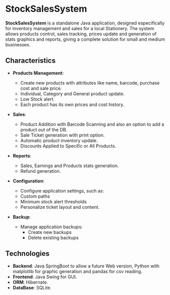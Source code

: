 # StockSalesSystem

**StockSalesSystem** is a standalone Java application, designed especifically for inventory management and sales for a local Stationery. The system allows products control, sales tracking, prices update and generation of stats graphics and reports, giving a complete solution for small and medium businesses.

## Characteristics

- **Products Management**: 
  - Create new products with attributes like name, barcode, purchase cost and sale price.
  - Individual, Category and General product update.
  - Low Stock alert.
  - Each product has its own prices and cost history.

- **Sales**:
  - Product Addition with Barcode Scanning and also an option to add a product out of the DB.
  - Sale Ticket generation with print option.
  - Automatic product inventory update.
  - Discounts Applied to Specific or All Products.

- **Reports**:
  - Sales, Earnings and Products stats generation.
  - Refund generation.

- **Configuration**:
   - Configure application settings, such as:
    - Custom paths
    - Minimum stock alert thresholds
  - Personalize ticket layout and content.

- **Backup**:
  - Manage application backups:
    - Create new backups
    - Delete existing backups

## Technologies

- **Backend**: Java SpringBoot to allow a future Web version, Python with matplotlib for graphic generation and pandas for csv reading.
- **Frontend**: Java Swing for GUI.
- **ORM**: Hibernate.
- **DataBase**: SQLite.
